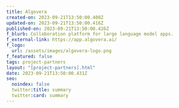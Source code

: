```yaml
---
title: Algovera
created-on: 2023-09-21T13:50:00.408Z
updated-on: 2023-09-21T13:50:00.416Z
published-on: 2023-09-21T13:50:00.426Z
f_blurb: Collaboration platform for large language model apps.
f_external-link: https://app.algovera.ai/
f_logo:
  url: /assets/images/algovera-logo.png
f_featured: false
tags: project-partners
layout: "[project-partners].html"
date: 2023-09-21T13:50:00.431Z
seo:
  noindex: false
  twitter:title: summary
  twitter:card: summary
---
```

